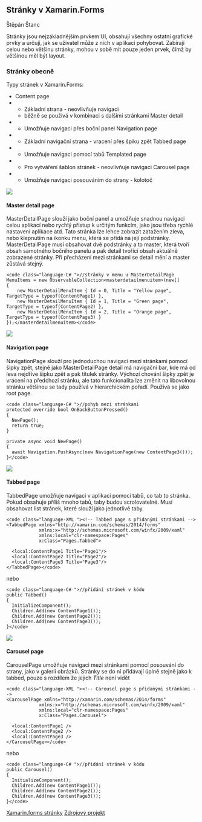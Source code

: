 ##   Stránky v Xamarin.Forms

Štěpán Štanc

 Stránky jsou nejzákladnějším prvkem UI, obsahují všechny ostatní grafické prvky a určují, jak se uživatel může z nich v aplikaci pohybovat. Zabírají celou nebo většinu stránky, mohou v sobě mít pouze jeden prvek, čímž by většinou měl být layout.

### Stránky obecně

Typy stránek v Xamarin.Forms:

*   Content page
*   *   Základní strana - neovlivňuje navigaci
    *   běžně se používá v kombinaci s dalšími stránkami
    Master detail
*   *   Umožňuje navigaci přes boční panel
    Navigation page
*   *   Základní navigační strana - vracení přes špiku zpět
    Tabbed page
*   *   Umožňuje navigaci pomocí tabů
    Templated page
*   *   Pro vytváření šablon stránek - neovlivňuje navigaci
    Carousel page
*   *   Umožňuje navigaci posouváním do strany - kolotoč

![](images/Pages.png)

#### Master detail page

MasterDetailPage slouží jako boční panel a umožňuje snadnou navigaci celou aplikací nebo rychlý přistup k určitým funkcím, jako jsou třeba rychlé nastavení aplikace atd. Tato stránka lze lehce zobrazit zatažením zleva, nebo klepnutím na ikonku menu, která se přidá na její podstránky. MasterDetailPage musí obsahovat dvě podstránky a to master, která tvoří obsah samotného bočního panelu a pak detail tvořící obsah aktuálně zobrazené stránky. Při přecházení mezi stránkami se detail mění a master zůstává stejný.

    <code class="language-C# ">//stránky v menu u MasterDetailPage
    MenuItems = new ObservableCollection<masterdetailmenuitem>(new[]
    {
        new MasterDetailMenuItem { Id = 0, Title = "Yellow page", TargetType = typeof(ContentPage1) },
        new MasterDetailMenuItem { Id = 1, Title = "Green page", TargetType = typeof(ContentPage2) },
        new MasterDetailMenuItem { Id = 2, Title = "Orange page", TargetType = typeof(ContentPage3) }
    });</masterdetailmenuitem></code>

![](images/masterDetail.png)

#### Navigation page

NavigationPage slouží pro jednoduchou navigaci mezi stránkami pomocí šipky zpět, stejně jako MasterDetailPage detail má navigační bar, kde má od leva nejdříve šipku zpět a pak titulek stránky. Výchozí chování šipky zpět je vrácení na předchozí stránku, ale tato funkcionalita lze změnit na libovolnou stránku většinou se tady používá v hierarchickém pořadí. Používá se jako root page.

    <code class="language-C# ">//pohyb mezi stránkami
    protected override bool OnBackButtonPressed()
    {
      NewPage();
      return true;
    }

    private async void NewPage()
    {
      await Navigation.PushAsync(new NavigationPage(new ContentPage3()));
    }</code>

![](images/navigation.png)

#### Tabbed page

TabbedPage umožňuje navigaci v aplikaci pomocí tabů, co tab to stránka. Pokud obsahuje příliš mnoho tabů, taby budou scrolovatelné. Musí obsahovat list stránek, které slouží jako jednotlivé taby.

    <code class="language-XML "><!-- Tabbed page s přidanými stránkami -->
    <TabbedPage xmlns="http://xamarin.com/schemas/2014/forms"
                xmlns:x="http://schemas.microsoft.com/winfx/2009/xaml"
                xmlns:local="clr-namespace:Pages"
                x:Class="Pages.Tabbed">

      <local:ContentPage1 Title="Page1"/>
      <local:ContentPage2 Title="Page2"/>
      <local:ContentPage3 Title="Page3"/>
    </TabbedPage></code>

nebo

    <code class="language-C# ">//přidání stránek v kódu
    public Tabbed()
    {
      InitializeComponent();
      Children.Add(new ContentPage1());
      Children.Add(new ContentPage2());
      Children.Add(new ContentPage3());
    }</code>

![](images/tabbed.png)

#### Carousel page

CarouselPage umožňuje navigaci mezi stránkami pomocí posouvání do strany, jako v galerii obrázků. Stránky se do ní přidávají úplně stejně jako k tabbed, pouze s rozdílem že jejich *Title* není vidět

    <code class="language-XML "><!-- Carousel page s přidanými stránkami -->
    <CarouselPage xmlns="http://xamarin.com/schemas/2014/forms"
                xmlns:x="http://schemas.microsoft.com/winfx/2009/xaml"
                xmlns:local="clr-namespace:Pages"
                x:Class="Pages.Carousel">

      <local:ContentPage1 />
      <local:ContentPage2 />
      <local:ContentPage3 />
    </CarouselPage></code>

nebo

    <code class="language-C# ">//přidání stránek v kódu
    public Carousel()
    {
      InitializeComponent();
      Children.Add(new ContentPage1());
      Children.Add(new ContentPage2());
      Children.Add(new ContentPage3());
    }</code>

[Xamarin.forms stránky](https://docs.microsoft.com/en-us/xamarin/xamarin-forms/user-interface/controls/pages)
[Zdrojový projekt](https://gitlab.com/stepan.stanc/Xamarin.forms.pages)